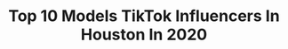 ---
title: Top 10 Models TikTok Influencers In Houston In 2020
description: >-
  Find top models TikTok influencers in Houston in 2020. Most popular hashtags: #model #challenge #neverfitin #mirror.
platform: TikTok
profiles:
  - username: "axelgramirez"
    fullname: >-
      Axel🇲🇽
    location: "United States"
    followers: 6129
    engagement: 1284
    commentsToLikes: 0.034133
    id: ckacfnhuprp0j0i780olg87dx
    verified: false
    hashtags: "#elpaso, #puro956, #fxckice, #texas"
  - username: "darealcubanprince"
    fullname: >-
      DaCuban Prince
    location: "United States"
    followers: 41775
    engagement: 1518
    commentsToLikes: 0.035529
    id: ck9nsu9okfbia0j78wgit1xfd
    verified: false
    hashtags: "#funnyvideos, #police, #dontrushchallenge, #meekmills"
  - username: "kevinjventura"
    fullname: >-
      KevinJVentura
    location: "United States"
    followers: 11329
    engagement: 908
    commentsToLikes: 0.026123
    id: ckad4y5rhrifi0i78o9i6zujf
    verified: false
    hashtags: "#sanantonio, #best, #bestfriend, #cuba"
  - username: "christiancruze_"
    fullname: >-
      c r u z e 🌞
    location: "United States"
    followers: 2963
    engagement: 1658
    commentsToLikes: 0.078909
    id: cka6knmzmzof20i78xd7zpmee
    verified: false
    hashtags: "#pancakecereal, #neverfitin, #challenge, #grateful"
  - username: "thejacknguyen"
    fullname: >-
      jack henry
    location: "United States"
    followers: 24984
    engagement: 1660
    commentsToLikes: 0.028222
    id: cka5ytudyjsr80i78uq03q5yu
    verified: false
    hashtags: "#showerthoughts, #senioryear, #transitions, #ownthecurve"
  - username: "kourtney_kellar"
    fullname: >-
      KourtneyK
    location: "United States"
    followers: 94904
    engagement: 362
    commentsToLikes: 0.028326
    id: ckajals23jiyw0i78l0xkymw8
    verified: false
    hashtags: "#lipsync, #happyathome, #onlyhuman, #gettingready"
  - username: "lawera18"
    fullname: >-
      Kari
    location: "United States"
    followers: 30460
    engagement: 1054
    commentsToLikes: 0.013542
    id: ckac8re08fns40i78wa21cz65
    verified: false
    hashtags: "#workout, #pictures, #dolantwins, #newnails"
  - username: "ameliafrancoo"
    fullname: >-
      Amelia Franco
    location: "United States"
    followers: 44036
    engagement: 1078
    commentsToLikes: 0.018350
    id: ck903edzgdaf50j784adyoc4a
    verified: false
    hashtags: "#tiburonchallenge, #ornah, #esterexposito, #cabellochallenge"
  - username: "bereheartless"
    fullname: >-
      𝙱𝚎𝚛𝚎𝚗𝚒𝚌𝚎🤍
    location: "United States"
    followers: 4038
    engagement: 1375
    commentsToLikes: 0.007401
    id: ckal86lgvi9id0i78dzfj2mxi
    verified: false
    hashtags: "#modelcheck, #21savage, #howiseemyself, #hopeyoulikeit"
  - username: "papiswrx"
    fullname: >-
      Louie Martinez
    location: "United States"
    followers: 4405
    engagement: 382
    commentsToLikes: 0.054083
    id: ckahxkuchvlrz0i78ln7we96f
    verified: false
    hashtags: "#wednesday, #mexico, #tequila, #spotifywrapped"
---